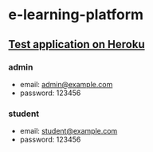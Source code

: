 # e-learning-platform

## [Test application on Heroku](https://e-learning-turvitan.herokuapp.com/)
### admin
* email: admin@example.com
* password: 123456
### student
* email: student@example.com
* password: 123456